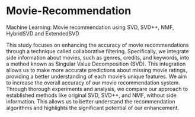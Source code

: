 # Movie-Recommendation
Machine Learning: Movie recommendation using SVD, SVD++, NMF, HybridSVD and ExtendedSVD

This study focuses on enhancing the accuracy of movie recommendations through a technique called collaborative filtering. Specifically, we integrate side information about movies, such as genres, credits, and keywords, into a method known as Singular Value Decomposition (SVD). This integration allows us to make more accurate predictions about missing movie ratings, providing a better understanding of each movie’s unique features. We aim to increase the overall accuracy of our movie recommendation system. Through thorough experiments and analysis, we compare our approach to established methods like original SVD, SVD++, and NMF, without side information. This allows us to better understand the recommendation algorithms and highlights the significant potential of our enhancement.
